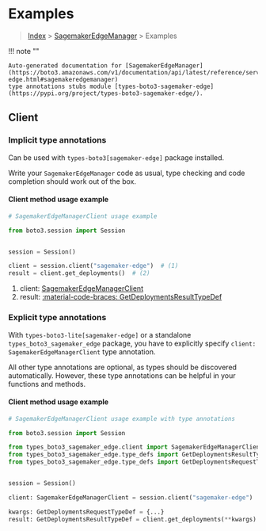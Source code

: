 # Examples

> [Index](../README.md) > [SagemakerEdgeManager](./README.md) > Examples

!!! note ""

    Auto-generated documentation for [SagemakerEdgeManager](https://boto3.amazonaws.com/v1/documentation/api/latest/reference/services/sagemaker-edge.html#sagemakeredgemanager)
    type annotations stubs module [types-boto3-sagemaker-edge](https://pypi.org/project/types-boto3-sagemaker-edge/).

## Client

### Implicit type annotations

Can be used with `types-boto3[sagemaker-edge]` package installed.

Write your `SagemakerEdgeManager` code as usual,
type checking and code completion should work out of the box.


#### Client method usage example

```python
# SagemakerEdgeManagerClient usage example

from boto3.session import Session


session = Session()

client = session.client("sagemaker-edge")  # (1)
result = client.get_deployments()  # (2)
```

1. client: [SagemakerEdgeManagerClient](./client.md)
2. result: [:material-code-braces: GetDeploymentsResultTypeDef](./type_defs.md#getdeploymentsresulttypedef)






### Explicit type annotations

With `types-boto3-lite[sagemaker-edge]`
or a standalone `types_boto3_sagemaker_edge` package, you have to explicitly specify `client: SagemakerEdgeManagerClient` type annotation.

All other type annotations are optional, as types should be discovered automatically.
However, these type annotations can be helpful in your functions and methods.


#### Client method usage example

```python
# SagemakerEdgeManagerClient usage example with type annotations

from boto3.session import Session

from types_boto3_sagemaker_edge.client import SagemakerEdgeManagerClient
from types_boto3_sagemaker_edge.type_defs import GetDeploymentsResultTypeDef
from types_boto3_sagemaker_edge.type_defs import GetDeploymentsRequestTypeDef


session = Session()

client: SagemakerEdgeManagerClient = session.client("sagemaker-edge")

kwargs: GetDeploymentsRequestTypeDef = {...}
result: GetDeploymentsResultTypeDef = client.get_deployments(**kwargs)
```







